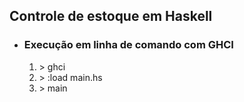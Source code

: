 <h2>Controle de estoque em Haskell</h2>
<ul>
  <li>
    <h3>Execução em linha de comando com GHCI</h3>
    <ol>
      <li>> ghci</li>
      <li>> :load main.hs</li>
      <li>> main</li>
    </ol>
  </li>
</ul>

